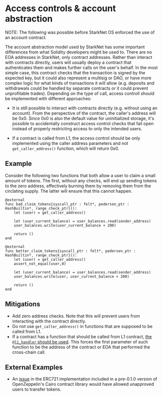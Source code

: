 # Access controls & account abstraction
NOTE: The following was possible before StarkNet OS enforced the use of an account contract.

The account abstraction model used by StarkNet has some important differences from what Solidity developers might be used to. There are no EOA addresses in StarkNet, only contract addresses. Rather than interact with contracts directly, users will usually deploy a contract that authenticates them and makes further calls on the user's behalf. In the most simple case, this contract checks that the transaction is signed by the expected key, but it could also represent a multisig or DAO, or have more complex logic for what kinds of transactions it will allow (e.g. deposits and withdrawals could be handled by separate contracts or it could prevent unprofitable trades). Depending on the type of call, access controll should be implemented with different approaches:

* It is still possible to interact with contracts directly (e.g. without using an account). From the perspective of the contract, the caller's address will be 0x0. Since 0x0 is also the default value for uninitialized storage, it's possible to accidentally construct access control checks that fail open instead of properly restricting access to only the intended users.

* If a contract is called from L1, the access control should be only implemented using the caller address parameters and not `get_caller_address()` function, which will return 0x0.

## Example

Consider the following two functions that both allow a user to claim a small amount of tokens. The first, without any checks, will end up sending tokens to the zero address, effectively burning them by removing them from the circlating supply. The latter will ensure that this cannot happen.

```cairo
@external
func bad_claim_tokens{syscall_ptr : felt*, pedersen_ptr : HashBuiltin*, range_check_ptr}():
    let (user) = get_caller_address()

    let (user_current_balance) = user_balances.read(sender_address)
    user_balances.write(user_current_balance + 200)

    return ()
end

@external
func better_claim_tokens{syscall_ptr : felt*, pedersen_ptr : HashBuiltin*, range_check_ptr}():
    let (user) = get_caller_address()
    assert_not_equal(user,0)

    let (user_current_balance) = user_balances.read(sender_address)
    user_balances.write(user, user_current_balance + 200)

    return ()
end
```

## Mitigations

- Add zero address checks. Note that this will prevent users from interacting with the contract directly.
- Do not use `get_caller_address()` in functions that are supposed to be called from L1.
- If a contract has a function that should be called from L1 contract, [the `@l1_handler` should be used](https://docs.starknet.io/documentation/getting_started/l1l2/#receiving-a-message-from-l1). This forces the first parameter of such function to be the address of the contract or EOA that performed the cross-chain call.

## External Examples

- An [issue](https://github.com/OpenZeppelin/cairo-contracts/issues/148) in the ERC721 implementation included in a pre-0.1.0 version of OpenZeppelin's Cairo contract library would have allowed unapproved users to transfer tokens.
